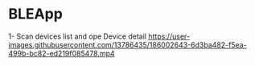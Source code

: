 # BLEApp
1- Scan devices list and ope Device detail 
https://user-images.githubusercontent.com/13786435/186002643-6d3ba482-f5ea-499b-bc82-ed219f085478.mp4

